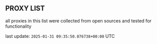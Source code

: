 ## PROXY LIST

all proxies in this list were collected from open sources and tested for functionality

last update: `2025-01-31 09:35:50.076738+00:00` UTC